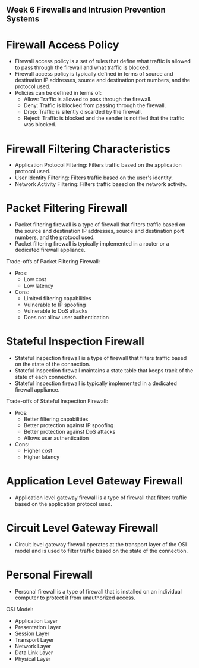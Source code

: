 ## Week 6 Firewalls and Intrusion Prevention Systems

# Firewall Access Policy
- Firewall access policy is a set of rules that define what traffic is allowed to pass through the firewall and what traffic is blocked.
- Firewall access policy is typically defined in terms of source and destination IP addresses, source and destination port numbers, and the protocol used.
- Policies can be defined in terms of:
  - Allow: Traffic is allowed to pass through the firewall.
  - Deny: Traffic is blocked from passing through the firewall.
  - Drop: Traffic is silently discarded by the firewall.
  - Reject: Traffic is blocked and the sender is notified that the traffic was blocked.

# Firewall Filtering Characteristics
- Application Protocol Filtering: Filters traffic based on the application protocol used.
- User Identity Filtering: Filters traffic based on the user's identity.
- Network Activity Filtering: Filters traffic based on the network activity.

# Packet Filtering Firewall
- Packet filtering firewall is a type of firewall that filters traffic based on the source and destination IP addresses, source and destination port numbers, and the protocol used.
- Packet filtering firewall is typically implemented in a router or a dedicated firewall appliance.

Trade-offs of Packet Filtering Firewall:
- Pros:
  - Low cost
  - Low latency
- Cons:
    - Limited filtering capabilities
    - Vulnerable to IP spoofing
    - Vulnerable to DoS attacks
    - Does not allow user authentication

# Stateful Inspection Firewall
- Stateful inspection firewall is a type of firewall that filters traffic based on the state of the connection.
- Stateful inspection firewall maintains a state table that keeps track of the state of each connection.
- Stateful inspection firewall is typically implemented in a dedicated firewall appliance.

Trade-offs of Stateful Inspection Firewall:
- Pros:
  - Better filtering capabilities
  - Better protection against IP spoofing
  - Better protection against DoS attacks
  - Allows user authentication
- Cons:
    - Higher cost
    - Higher latency

# Application Level Gateway Firewall
- Application level gateway firewall is a type of firewall that filters traffic based on the application protocol used.

# Circuit Level Gateway Firewall
- Circuit level gateway firewall operates at the transport layer of the OSI model and is used to filter traffic based on the state of the connection.

# Personal Firewall
- Personal firewall is a type of firewall that is installed on an individual computer to protect it from unauthorized access.



OSI Model:
- Application Layer
- Presentation Layer
- Session Layer
- Transport Layer
- Network Layer
- Data Link Layer
- Physical Layer

